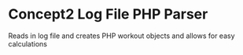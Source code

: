 # Concept2 Log File PHP Parser
Reads in log file and creates PHP workout objects and allows for easy calculations

